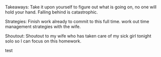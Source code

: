 Takeaways:
Take it upon yourself to figure out what is going on, no one will hold your hand.
Falling behind is catastrophic.

Strategies:
Finish work already to commit to this full time.
work out time management strategies with the wife.

Shoutout:
Shoutout to my wife who has taken care of my sick girl tonight solo so
I can focus on this homework.


test
